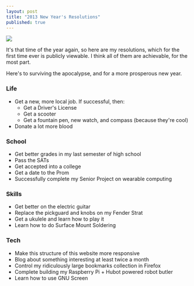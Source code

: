 ```yaml
---
layout: post
title: "2013 New Year's Resolutions"
published: true
---
```


<img src="https://s3.amazonaws.com/f.cl.ly/items/3d0Y0P1G3S061m1A1h2G/6a00d83451b74a69e2017d3e40bf35970c-800wi.png" />

It's that time of the year again, so here are my resolutions, which for the first time ever is publicly viewable. I think all of them are achievable, for the most part.

Here's to surviving the apocalypse, and for a more prosperous new year.

### Life
- Get a new, more local job. If successful, then:
	- Get a Driver's License
	- Get a scooter
	- Get a fountain pen, new watch, and compass (because they're cool)
- Donate a lot more blood

### School
- Get better grades in my last semester of high school
- Pass the SATs
- Get accepted into a college
- Get a date to the Prom
- Successfully complete my Senior Project on wearable computing
	
### Skills
- Get better on the electric guitar
- Replace the pickguard and knobs on my Fender Strat
- Get a ukulele and learn how to play it
- Learn how to do Surface Mount Soldering

### Tech
- Make this structure of this website more responsive
- Blog about something interesting at least twice a month
- Control my ridiculously large bookmarks collection in Firefox
- Complete building my Raspberry Pi + Hubot powered robot butler 
- Learn how to use GNU Screen